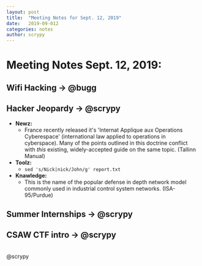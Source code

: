 ```yaml
---
layout: post
title:  "Meeting Notes for Sept. 12, 2019"
date:   2019-09-012
categories: notes
author: scrypy
---
```

# Meeting Notes Sept. 12, 2019:

## Wifi Hacking -> @bugg

## Hacker Jeopardy -> @scrypy
- **Newz:**
  - France recently released it's 'Internat Applique aux Operations Cyberespace' (international law applied to operations in cyberspace). Many of the points outlined in this doctrine conflict with *this* existing, widely-accepted guide on the same topic. (Tallinn Manual)
- **Toolz:**
  - `sed 's/Nick|nick/John/g' report.txt`
- **Knawledge:**
  - This is the name of the popular defense in depth network model commonly used in industrial control system networks. (ISA-95/Purdue)
  <!--This extremely popular (now) computing construct is an isolated user space in which computer programs run directly on the host operating system's kernel (and file system) but have access to a restricted subset of its resources.-->

## Summer Internships -> @scrypy

## CSAW CTF intro -> @scrypy

<br>
@scrypy
